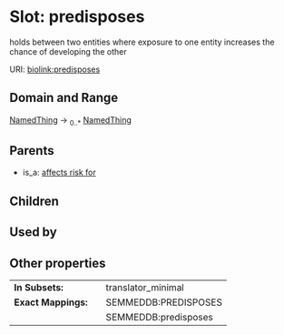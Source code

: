 
# Slot: predisposes


holds between two entities where exposure to one entity increases the chance of developing the other

URI: [biolink:predisposes](https://w3id.org/biolink/vocab/predisposes)


## Domain and Range

[NamedThing](NamedThing.md) &#8594;  <sub>0..*</sub> [NamedThing](NamedThing.md)

## Parents

 *  is_a: [affects risk for](affects_risk_for.md)

## Children


## Used by


## Other properties

|  |  |  |
| --- | --- | --- |
| **In Subsets:** | | translator_minimal |
| **Exact Mappings:** | | SEMMEDDB:PREDISPOSES |
|  | | SEMMEDDB:predisposes |

